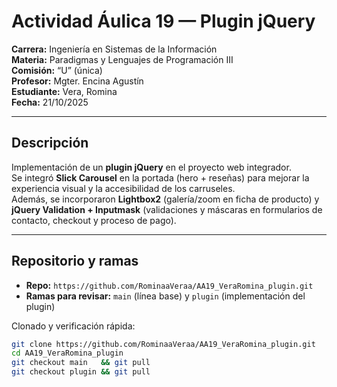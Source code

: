 # Actividad Áulica 19 — Plugin jQuery

**Carrera:** Ingeniería en Sistemas de la Información  
**Materia:** Paradigmas y Lenguajes de Programación III  
**Comisión:** “U” (única)  
**Profesor:** Mgter. Encina Agustín  
**Estudiante:** Vera, Romina  
**Fecha:** 21/10/2025

---

## Descripción
Implementación de un **plugin jQuery** en el proyecto web integrador.  
Se integró **Slick Carousel** en la portada (hero + reseñas) para mejorar la experiencia visual y la accesibilidad de los carruseles.  
Además, se incorporaron **Lightbox2** (galería/zoom en ficha de producto) y **jQuery Validation + Inputmask** (validaciones y máscaras en formularios de contacto, checkout y proceso de pago).

---

## Repositorio y ramas
- **Repo:** `https://github.com/RominaaVeraa/AA19_VeraRomina_plugin.git`
- **Ramas para revisar:** `main` (línea base) y `plugin` (implementación del plugin)

Clonado y verificación rápida:
```bash
git clone https://github.com/RominaaVeraa/AA19_VeraRomina_plugin.git
cd AA19_VeraRomina_plugin
git checkout main   && git pull
git checkout plugin && git pull
